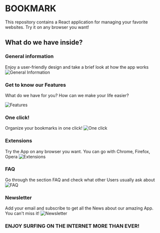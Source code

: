 # BOOKMARK

This repository contains a React application for managing your favorite
websites. Try it on any browser you want!

## What do we have inside?

### General information

Enjoy a user-friendly design and take a brief look at how the app works
![General Information](https://i.ibb.co/t2r70YH/1general.jpg 'General Information')

### Get to know our Features

What do we have for you? How can we make your life easier?

![Features](https://i.ibb.co/VYF8N7K/2-features.jpg 'Features')

### One click!

Organize your bookmarks in one click!
![One click](https://i.ibb.co/zNNq6C9/3oneclick.jpg 'One click')

### Extensions

Try the App on any browser you want. You can go with Chrome, Firefox, Opera
![Extensions](https://i.ibb.co/hsC3tF6/4extensions.jpg 'Extensions')

### FAQ

Go through the section FAQ and check what other Users usually ask about
![FAQ](https://i.ibb.co/jT2tNVz/5faq.jpg 'FAQ')

### Newsletter

Add your email and subscribe to get all the News about our amazing App. You
can't miss it!
![Newsletter](https://i.ibb.co/0qkS4KN/6newsletter.jpg 'Newsletter')

### ENJOY SURFING ON THE INTERNET MORE THAN EVER!
